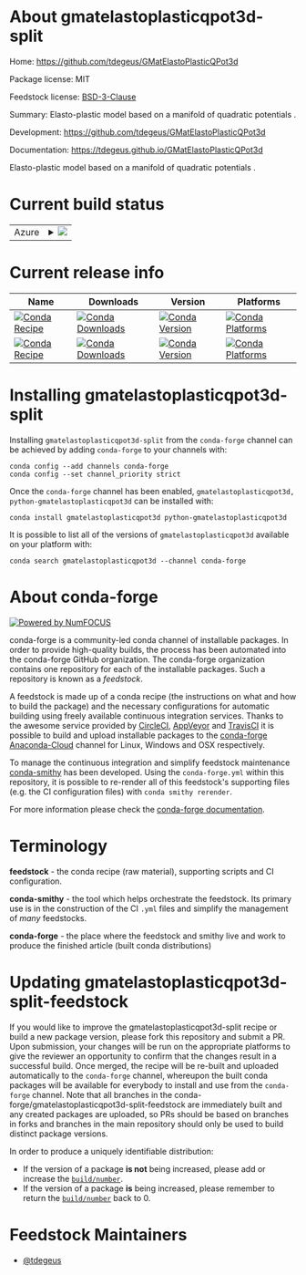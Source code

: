 About gmatelastoplasticqpot3d-split
===================================

Home: https://github.com/tdegeus/GMatElastoPlasticQPot3d

Package license: MIT

Feedstock license: [BSD-3-Clause](https://github.com/conda-forge/gmatelastoplasticqpot3d-feedstock/blob/master/LICENSE.txt)

Summary: Elasto-plastic model based on a manifold of quadratic potentials .

Development: https://github.com/tdegeus/GMatElastoPlasticQPot3d

Documentation: https://tdegeus.github.io/GMatElastoPlasticQPot3d

Elasto-plastic model based on a manifold of quadratic potentials .

Current build status
====================


<table>
    
  <tr>
    <td>Azure</td>
    <td>
      <details>
        <summary>
          <a href="https://dev.azure.com/conda-forge/feedstock-builds/_build/latest?definitionId=8603&branchName=master">
            <img src="https://dev.azure.com/conda-forge/feedstock-builds/_apis/build/status/gmatelastoplasticqpot3d-feedstock?branchName=master">
          </a>
        </summary>
        <table>
          <thead><tr><th>Variant</th><th>Status</th></tr></thead>
          <tbody><tr>
              <td>linux_64</td>
              <td>
                <a href="https://dev.azure.com/conda-forge/feedstock-builds/_build/latest?definitionId=8603&branchName=master">
                  <img src="https://dev.azure.com/conda-forge/feedstock-builds/_apis/build/status/gmatelastoplasticqpot3d-feedstock?branchName=master&jobName=linux&configuration=linux_64_" alt="variant">
                </a>
              </td>
            </tr><tr>
              <td>osx_64</td>
              <td>
                <a href="https://dev.azure.com/conda-forge/feedstock-builds/_build/latest?definitionId=8603&branchName=master">
                  <img src="https://dev.azure.com/conda-forge/feedstock-builds/_apis/build/status/gmatelastoplasticqpot3d-feedstock?branchName=master&jobName=osx&configuration=osx_64_" alt="variant">
                </a>
              </td>
            </tr><tr>
              <td>win_64</td>
              <td>
                <a href="https://dev.azure.com/conda-forge/feedstock-builds/_build/latest?definitionId=8603&branchName=master">
                  <img src="https://dev.azure.com/conda-forge/feedstock-builds/_apis/build/status/gmatelastoplasticqpot3d-feedstock?branchName=master&jobName=win&configuration=win_64_" alt="variant">
                </a>
              </td>
            </tr>
          </tbody>
        </table>
      </details>
    </td>
  </tr>
</table>

Current release info
====================

| Name | Downloads | Version | Platforms |
| --- | --- | --- | --- |
| [![Conda Recipe](https://img.shields.io/badge/recipe-gmatelastoplasticqpot3d-green.svg)](https://anaconda.org/conda-forge/gmatelastoplasticqpot3d) | [![Conda Downloads](https://img.shields.io/conda/dn/conda-forge/gmatelastoplasticqpot3d.svg)](https://anaconda.org/conda-forge/gmatelastoplasticqpot3d) | [![Conda Version](https://img.shields.io/conda/vn/conda-forge/gmatelastoplasticqpot3d.svg)](https://anaconda.org/conda-forge/gmatelastoplasticqpot3d) | [![Conda Platforms](https://img.shields.io/conda/pn/conda-forge/gmatelastoplasticqpot3d.svg)](https://anaconda.org/conda-forge/gmatelastoplasticqpot3d) |
| [![Conda Recipe](https://img.shields.io/badge/recipe-python--gmatelastoplasticqpot3d-green.svg)](https://anaconda.org/conda-forge/python-gmatelastoplasticqpot3d) | [![Conda Downloads](https://img.shields.io/conda/dn/conda-forge/python-gmatelastoplasticqpot3d.svg)](https://anaconda.org/conda-forge/python-gmatelastoplasticqpot3d) | [![Conda Version](https://img.shields.io/conda/vn/conda-forge/python-gmatelastoplasticqpot3d.svg)](https://anaconda.org/conda-forge/python-gmatelastoplasticqpot3d) | [![Conda Platforms](https://img.shields.io/conda/pn/conda-forge/python-gmatelastoplasticqpot3d.svg)](https://anaconda.org/conda-forge/python-gmatelastoplasticqpot3d) |

Installing gmatelastoplasticqpot3d-split
========================================

Installing `gmatelastoplasticqpot3d-split` from the `conda-forge` channel can be achieved by adding `conda-forge` to your channels with:

```
conda config --add channels conda-forge
conda config --set channel_priority strict
```

Once the `conda-forge` channel has been enabled, `gmatelastoplasticqpot3d, python-gmatelastoplasticqpot3d` can be installed with:

```
conda install gmatelastoplasticqpot3d python-gmatelastoplasticqpot3d
```

It is possible to list all of the versions of `gmatelastoplasticqpot3d` available on your platform with:

```
conda search gmatelastoplasticqpot3d --channel conda-forge
```


About conda-forge
=================

[![Powered by NumFOCUS](https://img.shields.io/badge/powered%20by-NumFOCUS-orange.svg?style=flat&colorA=E1523D&colorB=007D8A)](http://numfocus.org)

conda-forge is a community-led conda channel of installable packages.
In order to provide high-quality builds, the process has been automated into the
conda-forge GitHub organization. The conda-forge organization contains one repository
for each of the installable packages. Such a repository is known as a *feedstock*.

A feedstock is made up of a conda recipe (the instructions on what and how to build
the package) and the necessary configurations for automatic building using freely
available continuous integration services. Thanks to the awesome service provided by
[CircleCI](https://circleci.com/), [AppVeyor](https://www.appveyor.com/)
and [TravisCI](https://travis-ci.com/) it is possible to build and upload installable
packages to the [conda-forge](https://anaconda.org/conda-forge)
[Anaconda-Cloud](https://anaconda.org/) channel for Linux, Windows and OSX respectively.

To manage the continuous integration and simplify feedstock maintenance
[conda-smithy](https://github.com/conda-forge/conda-smithy) has been developed.
Using the ``conda-forge.yml`` within this repository, it is possible to re-render all of
this feedstock's supporting files (e.g. the CI configuration files) with ``conda smithy rerender``.

For more information please check the [conda-forge documentation](https://conda-forge.org/docs/).

Terminology
===========

**feedstock** - the conda recipe (raw material), supporting scripts and CI configuration.

**conda-smithy** - the tool which helps orchestrate the feedstock.
                   Its primary use is in the construction of the CI ``.yml`` files
                   and simplify the management of *many* feedstocks.

**conda-forge** - the place where the feedstock and smithy live and work to
                  produce the finished article (built conda distributions)


Updating gmatelastoplasticqpot3d-split-feedstock
================================================

If you would like to improve the gmatelastoplasticqpot3d-split recipe or build a new
package version, please fork this repository and submit a PR. Upon submission,
your changes will be run on the appropriate platforms to give the reviewer an
opportunity to confirm that the changes result in a successful build. Once
merged, the recipe will be re-built and uploaded automatically to the
`conda-forge` channel, whereupon the built conda packages will be available for
everybody to install and use from the `conda-forge` channel.
Note that all branches in the conda-forge/gmatelastoplasticqpot3d-split-feedstock are
immediately built and any created packages are uploaded, so PRs should be based
on branches in forks and branches in the main repository should only be used to
build distinct package versions.

In order to produce a uniquely identifiable distribution:
 * If the version of a package **is not** being increased, please add or increase
   the [``build/number``](https://docs.conda.io/projects/conda-build/en/latest/resources/define-metadata.html#build-number-and-string).
 * If the version of a package **is** being increased, please remember to return
   the [``build/number``](https://docs.conda.io/projects/conda-build/en/latest/resources/define-metadata.html#build-number-and-string)
   back to 0.

Feedstock Maintainers
=====================

* [@tdegeus](https://github.com/tdegeus/)

